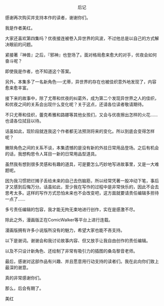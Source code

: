 <p align="center">后记</p>

感谢再次购买并支持本作的读者，谢谢你们。

我是作者美红。

大家还喜欢第四集吗？优夜接连被卷入异世界的风波，不过他总是以自己的方式解决眼前的问题。

紧接著『神兽』之后，『邪神』也登场了。面对格局愈来愈大的对手，优夜会如何奋斗呢？

即使我是作者，也不知道这个答案。

另外，本集多了一名新角色──尤蒂，异世界的存在也被佳织意外地发现了，内容愈来愈丰富。

接下来的故事中，除了尤蒂和优夜的纠葛外，成为第二个发现异世界之人的佳织，和优夜之间的关系会出现什么变化呢？关于这点，还请各位读者敬请期待。

不只尤蒂和佳织，蕾克希雅和路娜等其他女孩们，又会与优夜擦出怎样的火花……也请各位拭目以待。

话虽如此，现阶段就连我这个作者都无法预测将来的变化。所以到底会变得怎样呢？

撇除角色之间的关系不谈，本集遗憾的是没有新的外挂日常用品登场。之后有机会的话，我想构思令人耳目一新的日常用品型道具。

虽然我有想到很多灵感和有趣的道具，可是要怎么巧妙地写进故事里，又是一大难题呢。

因为我习惯把烂摊子丢给未来的自己去伤脑筋，所以经常凭著一股冲动下笔，事后才又感到后悔万分。话虽如此，至少我在写作的过程中是非常快乐的，因此不会去思考太多。这样的写作方式恐怕未来也不会改变吧，这方面就要请责任编辑多担待一点了……

多亏责任编辑的包容，我才能无拘无束地进行创作，实在是感激不尽。

除此之外，漫画版正在ComicWalker等平台上进行连载。

漫画版拥有许多小说版所没有的魅力，希望大家也能不吝支持。

以下是谢词。谢谢会和我讨论故事内容、但又放手让我自由创作的责任编辑。

以及不只设计新角色、还绘制了非常有吸引力的插图的桑岛黎音老师。

最后，感谢对这部作品有兴趣、并且愿意用行动支持的读者们。我在此向你们致上最深的谢意。

真的非常感谢你们。

那么，后会有期了。

美红

